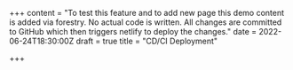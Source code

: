 +++
content = "To test this feature and to add new page this demo content is added via forestry. No actual code is written. All changes are committed to GitHub which then triggers netlify to deploy the changes."
date = 2022-06-24T18:30:00Z
draft = true
title = "CD/CI Deployment"

+++

